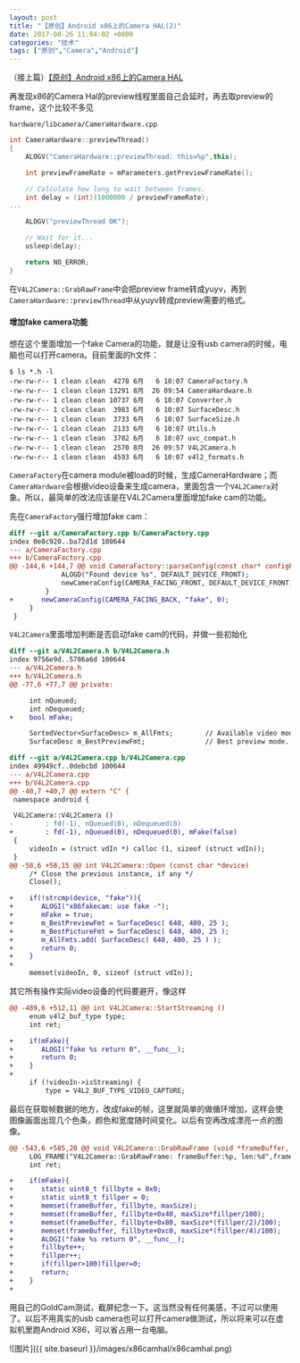 ```yaml
---
layout: post
title: "【原创】Android x86上的Camera HAL(2)"
date: 2017-08-26 11:04:02 +0800
categories: "技术"
tags: ["原创","Camera","Android"]
---
```

（接上篇）<a href="{{ site.baseurl }}{% post_url tech/2017-08-12-Android_x86_Camera_HAL %}">【原创】Android x86上的Camera HAL</a>

再发现x86的Camera Hal的preview线程里面自己会延时，再去取preview的frame，这个比较不多见

`hardware/libcamera/CameraHardware.cpp`
```cpp
int CameraHardware::previewThread()
{
    ALOGV("CameraHardware::previewThread: this=%p",this);

    int previewFrameRate = mParameters.getPreviewFrameRate();

    // Calculate how long to wait between frames.
    int delay = (int)(1000000 / previewFrameRate);
...

    ALOGV("previewThread OK");

    // Wait for it...
    usleep(delay);

    return NO_ERROR;
}
```

在`V4L2Camera::GrabRawFrame`中会把preview frame转成yuyv，再到`CameraHardware::previewThread`中从yuyv转成preview需要的格式。

#### 增加fake camera功能
想在这个里面增加一个fake Camera的功能，就是让没有usb camera的时候，电脑也可以打开camera。目前里面的h文件：
```shell
$ ls *.h -l
-rw-rw-r-- 1 clean clean  4278 6月   6 10:07 CameraFactory.h
-rw-rw-r-- 1 clean clean 13291 8月  26 09:54 CameraHardware.h
-rw-rw-r-- 1 clean clean 10737 6月   6 10:07 Converter.h
-rw-rw-r-- 1 clean clean  3983 6月   6 10:07 SurfaceDesc.h
-rw-rw-r-- 1 clean clean  3733 6月   6 10:07 SurfaceSize.h
-rw-rw-r-- 1 clean clean  2133 6月   6 10:07 Utils.h
-rw-rw-r-- 1 clean clean  3702 6月   6 10:07 uvc_compat.h
-rw-rw-r-- 1 clean clean  2570 8月  26 09:57 V4L2Camera.h
-rw-rw-r-- 1 clean clean  4593 6月   6 10:07 v4l2_formats.h
```

`CameraFactory`在camera module被load的时候，生成CameraHardware；而`CameraHardware`会根据video设备来生成camera，里面包含一个`V4L2Camera`对象。所以，最简单的改法应该是在V4L2Camera里面增加fake cam的功能。

先在`CameraFactory`强行增加fake cam：
```diff
diff --git a/CameraFactory.cpp b/CameraFactory.cpp
index 0e8c920..ba72d1d 100644
--- a/CameraFactory.cpp
+++ b/CameraFactory.cpp
@@ -144,6 +144,7 @@ void CameraFactory::parseConfig(const char* configFile)
             ALOGD("Found device %s", DEFAULT_DEVICE_FRONT);
             newCameraConfig(CAMERA_FACING_FRONT, DEFAULT_DEVICE_FRONT, 0);
         }
+       newCameraConfig(CAMERA_FACING_BACK, "fake", 0);
     }
 }
```

`V4L2Camera`里面增加判断是否启动fake cam的代码，并做一些初始化
```diff
diff --git a/V4L2Camera.h b/V4L2Camera.h
index 9756e9d..5786a6d 100644
--- a/V4L2Camera.h
+++ b/V4L2Camera.h
@@ -77,6 +77,7 @@ private:

     int nQueued;
     int nDequeued;
+    bool mFake;

     SortedVector<SurfaceDesc> m_AllFmts;        // Available video modes
     SurfaceDesc m_BestPreviewFmt;               // Best preview mode. maximum fps with biggest frame

diff --git a/V4L2Camera.cpp b/V4L2Camera.cpp
index 49949cf..0debcbd 100644
--- a/V4L2Camera.cpp
+++ b/V4L2Camera.cpp
@@ -40,7 +40,7 @@ extern "C" {
 namespace android {

 V4L2Camera::V4L2Camera ()
-        : fd(-1), nQueued(0), nDequeued(0)
+        : fd(-1), nQueued(0), nDequeued(0), mFake(false)
 {
     videoIn = (struct vdIn *) calloc (1, sizeof (struct vdIn));
 }
@@ -58,6 +58,15 @@ int V4L2Camera::Open (const char *device)
     /* Close the previous instance, if any */
     Close();

+    if(!strcmp(device, "fake")){
+       ALOGI("x86fakecam: use fake -");
+       mFake = true;
+       m_BestPreviewFmt = SurfaceDesc( 640, 480, 25 );
+       m_BestPictureFmt = SurfaceDesc( 640, 480, 25 );
+       m_AllFmts.add( SurfaceDesc( 640, 480, 25 ) );
+       return 0;
+    }
+
     memset(videoIn, 0, sizeof (struct vdIn));
```

其它所有操作实际video设备的代码要避开，像这样
```diff
@@ -489,6 +512,11 @@ int V4L2Camera::StartStreaming ()
     enum v4l2_buf_type type;
     int ret;

+    if(mFake){
+       ALOGI("fake %s return 0", __func__);
+       return 0;
+    }
+
     if (!videoIn->isStreaming) {
         type = V4L2_BUF_TYPE_VIDEO_CAPTURE;
```

最后在获取帧数据的地方，改成fake的帧，这里就简单的做循环增加，这样会使图像画面出现几个色条，颜色和宽度随时间变化。以后有空再改成漂亮一点的图像。
```diff
@@ -543,6 +585,20 @@ void V4L2Camera::GrabRawFrame (void *frameBuffer, int maxSize)
     LOG_FRAME("V4L2Camera::GrabRawFrame: frameBuffer:%p, len:%d",frameBuffer,maxSize);
     int ret;

+    if(mFake){
+       static uint8_t fillbyte = 0x0;
+       static uint8_t fillper = 0;
+       memset(frameBuffer, fillbyte, maxSize);
+       memset(frameBuffer, fillbyte+0x40, maxSize*fillper/100);
+       memset(frameBuffer, fillbyte+0x80, maxSize*(fillper/2)/100);
+       memset(frameBuffer, fillbyte+0xc0, maxSize*(fillper/4)/100);
+       ALOGI("fake %s return 0", __func__);
+       fillbyte++;
+       fillper++;
+       if(fillper>100)fillper=0;
+       return;
+    }
+
```

用自己的GoldCam测试，截屏纪念一下。这当然没有任何美感，不过可以使用了。以后不用真实的usb camera也可以打开camera做测试，所以将来可以在虚拟机里跑Android X86，可以省占用一台电脑。

![图片]({{ site.baseurl }}/images/x86camhal/x86camhal.png)<br>
